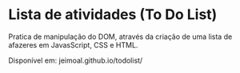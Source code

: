 # Lista de atividades (To Do List)

Pratica de manipulação do DOM, através da criação de uma lista de afazeres em JavasScript, CSS e HTML.

Disponível em: jeimoal.github.io/todolist/
